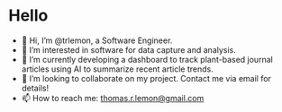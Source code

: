 # Hello
- 👋 Hi, I’m @trlemon, a Software Engineer.
- 👀 I’m interested in software for data capture and analysis.
- 🌱 I’m currently developing a dashboard to track plant-based journal articles using AI to summarize recent article trends.
- 💞️ I’m looking to collaborate on my project. Contact me via email for details!
- 📫 How to reach me: thomas.r.lemon@gmail.com

<!---
trlemon/trlemon is a ✨ special ✨ repository because its `README.md` (this file) appears on your GitHub profile.
You can click the Preview link to take a look at your changes.
--->
